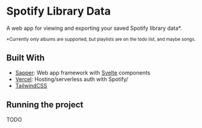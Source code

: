 # Spotify Library Data

A web app for viewing and exporting your saved Spotify library data*.

<sup>*Currently only albums are supported, but playlists are on the todo list, and maybe songs.</sup>

## Built With

- [Sapper](https://github.com/sveltejs/sapper): Web app framework with [Svelte](http://svelte.dev/) components
- [Vercel](https://vercel.com/): Hosting/serverless auth with Spotify/
- [TailwindCSS](https://tailwindcss.com/)

## Running the project

TODO
